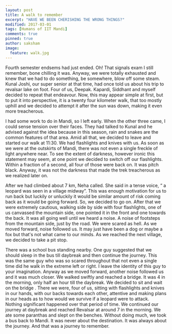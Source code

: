 ```yaml
---
layout: post
title: A walk to remember
excerpt: "HAVE WE BEEN CHERISHING THE WRONG THINGS?"
modified: 2017-03-01
tags: [Humans of IIT Mandi]
comments: true
pinned: true
author: saksham
image:
  feature: walk.jpg
---
```





Fourth semester endsems had just ended. Oh! That signals exam I still remember, bone chilling it was. Anyway, we were totally exhausted and knew that we had to do something, be somewhere, blow off some steam. Kunal Joshi, our super senior at that time, had once told us about his trip to revalsar lake on foot. Four of us, Deepak. Kapardi, Siddhant and myself decided to repeat that endeavour. Now, this may appear simple at first, but to put it into perspective, it is a twenty four kilometer walk, that too mostly uphill and we decided to attempt it after the sun was down, making it even more  treacherous. 

I had some work to do in Mandi, so I left early. When the other three came, I could sense tension over their faces. They had talked to Kunal and he advised against the idea because in this season, rain and snakes are the common features of that area. Amid all that, we decided to leave and started our walk at 11:30. We had flashlights and knives with us. As soon as we were at the outskirts of Mandi, there was not even a single freckle of light anywhere near. To see the extent of darkness, however ironic this statement may seem, at one point we decided to switch off our flashlights. Within a fraction of a second, all four of those were back on. It was pitch black. Anyway, it was not the darkness that made the trek treacherous as we realized later on. 

After we had climbed about 7 km, Neha called. She said in a tense voice, “ a leopard was seen in a village midway”. This was enough motivation for us to run back but luckily or unluckily it would be similar amount of risk coming back as it would be going forward. So, we decided to go on. After that we were extremely cautious, walking side by side with four flashlights, one of us canvassed the mountain side, one pointed it in the front and one towards the back. It was all going well until we heard a noise. A noise of footsteps from the mountain side, just by the road. We were scared as hell. As we moved forward, noise followed us. It may just have been a dog or maybe a fox but that's not what came to our minds. As we reached the next village, we decided to take a pit stop. 

There was a school bus standing nearby. One guy suggested that we should sleep in the bus till daybreak and then continue the journey. This was the same guy who was so scared throughout that not even a single time did he walk in the extreme left or right. I leave the identity of this guy to your imagination. Anyway as we moved forward, another noise followed us and it was much closer. We walked swiftly and reached a bridge. It was 4 in the morning, only half an hour till the daybreak. We decided to sit and wait on the bridge . There we were, four of us, sitting with flashlights and knives in our hands, with our backs towards each other, attentive and making plans in our heads as to how would we survive if a leopard were to attack. Nothing significant happened over that period of time. We continued our journey at daybreak and reached Revalsar at around 7 in the morning. We ate some paranthas and slept on the benches. Without doing much, we took a bus back to Mandi. It was never about the destination. It was always about the journey. And that was a journey to remember.






